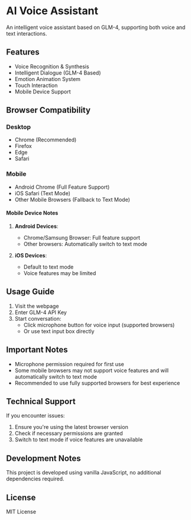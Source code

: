 # AI Voice Assistant

An intelligent voice assistant based on GLM-4, supporting both voice and text interactions.

## Features

- Voice Recognition & Synthesis
- Intelligent Dialogue (GLM-4 Based)
- Emotion Animation System
- Touch Interaction
- Mobile Device Support

## Browser Compatibility

### Desktop
- Chrome (Recommended)
- Firefox
- Edge
- Safari

### Mobile
- Android Chrome (Full Feature Support)
- iOS Safari (Text Mode)
- Other Mobile Browsers (Fallback to Text Mode)

#### Mobile Device Notes
1. **Android Devices**:
   - Chrome/Samsung Browser: Full feature support
   - Other browsers: Automatically switch to text mode
   
2. **iOS Devices**:
   - Default to text mode
   - Voice features may be limited

## Usage Guide

1. Visit the webpage
2. Enter GLM-4 API Key
3. Start conversation:
   - Click microphone button for voice input (supported browsers)
   - Or use text input box directly

## Important Notes

- Microphone permission required for first use
- Some mobile browsers may not support voice features and will automatically switch to text mode
- Recommended to use fully supported browsers for best experience

## Technical Support

If you encounter issues:
1. Ensure you're using the latest browser version
2. Check if necessary permissions are granted
3. Switch to text mode if voice features are unavailable

## Development Notes

This project is developed using vanilla JavaScript, no additional dependencies required.

## License

MIT License